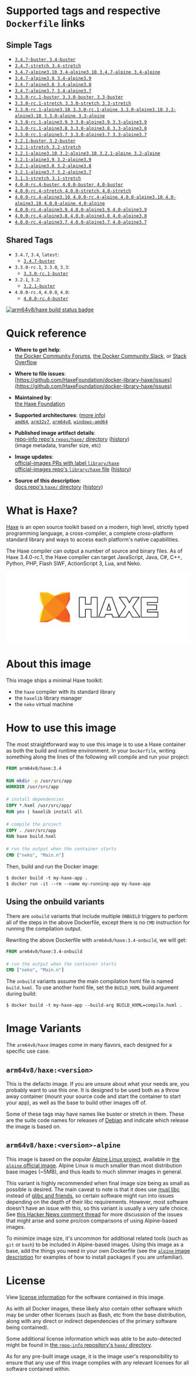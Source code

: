 <!--

********************************************************************************

WARNING:

    DO NOT EDIT "haxe/README.md"

    IT IS AUTO-GENERATED

    (from the other files in "haxe/" combined with a set of templates)

********************************************************************************

-->

# Supported tags and respective `Dockerfile` links

## Simple Tags

-	[`3.4.7-buster`, `3.4-buster`](https://github.com/HaxeFoundation/docker-library-haxe/blob/d1948525b8a09b71846fd77d92a9c83162eb5c73/3.4/buster/Dockerfile)
-	[`3.4.7-stretch`, `3.4-stretch`](https://github.com/HaxeFoundation/docker-library-haxe/blob/e0860d3f905e240372049c3cb5fab294958044d6/3.4/stretch/Dockerfile)
-	[`3.4.7-alpine3.10`, `3.4-alpine3.10`, `3.4.7-alpine`, `3.4-alpine`](https://github.com/HaxeFoundation/docker-library-haxe/blob/d1948525b8a09b71846fd77d92a9c83162eb5c73/3.4/alpine3.10/Dockerfile)
-	[`3.4.7-alpine3.9`, `3.4-alpine3.9`](https://github.com/HaxeFoundation/docker-library-haxe/blob/e1f20012ff683a360ce99a0bccfbaf1996246832/3.4/alpine3.9/Dockerfile)
-	[`3.4.7-alpine3.8`, `3.4-alpine3.8`](https://github.com/HaxeFoundation/docker-library-haxe/blob/c3ec653f9879abe30feb1a079ae183a2e24f1652/3.4/alpine3.8/Dockerfile)
-	[`3.4.7-alpine3.7`, `3.4-alpine3.7`](https://github.com/HaxeFoundation/docker-library-haxe/blob/c3ec653f9879abe30feb1a079ae183a2e24f1652/3.4/alpine3.7/Dockerfile)
-	[`3.3.0-rc.1-buster`, `3.3.0-buster`, `3.3-buster`](https://github.com/HaxeFoundation/docker-library-haxe/blob/d1948525b8a09b71846fd77d92a9c83162eb5c73/3.3/buster/Dockerfile)
-	[`3.3.0-rc.1-stretch`, `3.3.0-stretch`, `3.3-stretch`](https://github.com/HaxeFoundation/docker-library-haxe/blob/e0860d3f905e240372049c3cb5fab294958044d6/3.3/stretch/Dockerfile)
-	[`3.3.0-rc.1-alpine3.10`, `3.3.0-rc.1-alpine`, `3.3.0-alpine3.10`, `3.3-alpine3.10`, `3.3.0-alpine`, `3.3-alpine`](https://github.com/HaxeFoundation/docker-library-haxe/blob/d1948525b8a09b71846fd77d92a9c83162eb5c73/3.3/alpine3.10/Dockerfile)
-	[`3.3.0-rc.1-alpine3.9`, `3.3.0-alpine3.9`, `3.3-alpine3.9`](https://github.com/HaxeFoundation/docker-library-haxe/blob/e1f20012ff683a360ce99a0bccfbaf1996246832/3.3/alpine3.9/Dockerfile)
-	[`3.3.0-rc.1-alpine3.8`, `3.3.0-alpine3.8`, `3.3-alpine3.8`](https://github.com/HaxeFoundation/docker-library-haxe/blob/c3ec653f9879abe30feb1a079ae183a2e24f1652/3.3/alpine3.8/Dockerfile)
-	[`3.3.0-rc.1-alpine3.7`, `3.3.0-alpine3.7`, `3.3-alpine3.7`](https://github.com/HaxeFoundation/docker-library-haxe/blob/c3ec653f9879abe30feb1a079ae183a2e24f1652/3.3/alpine3.7/Dockerfile)
-	[`3.2.1-buster`, `3.2-buster`](https://github.com/HaxeFoundation/docker-library-haxe/blob/d1948525b8a09b71846fd77d92a9c83162eb5c73/3.2/buster/Dockerfile)
-	[`3.2.1-stretch`, `3.2-stretch`](https://github.com/HaxeFoundation/docker-library-haxe/blob/e0860d3f905e240372049c3cb5fab294958044d6/3.2/stretch/Dockerfile)
-	[`3.2.1-alpine3.10`, `3.2-alpine3.10`, `3.2.1-alpine`, `3.2-alpine`](https://github.com/HaxeFoundation/docker-library-haxe/blob/d1948525b8a09b71846fd77d92a9c83162eb5c73/3.2/alpine3.10/Dockerfile)
-	[`3.2.1-alpine3.9`, `3.2-alpine3.9`](https://github.com/HaxeFoundation/docker-library-haxe/blob/e1f20012ff683a360ce99a0bccfbaf1996246832/3.2/alpine3.9/Dockerfile)
-	[`3.2.1-alpine3.8`, `3.2-alpine3.8`](https://github.com/HaxeFoundation/docker-library-haxe/blob/c3ec653f9879abe30feb1a079ae183a2e24f1652/3.2/alpine3.8/Dockerfile)
-	[`3.2.1-alpine3.7`, `3.2-alpine3.7`](https://github.com/HaxeFoundation/docker-library-haxe/blob/c3ec653f9879abe30feb1a079ae183a2e24f1652/3.2/alpine3.7/Dockerfile)
-	[`3.1.3-stretch`, `3.1-stretch`](https://github.com/HaxeFoundation/docker-library-haxe/blob/e0860d3f905e240372049c3cb5fab294958044d6/3.1/stretch/Dockerfile)
-	[`4.0.0-rc.4-buster`, `4.0.0-buster`, `4.0-buster`](https://github.com/HaxeFoundation/docker-library-haxe/blob/320dd1019d7b3191b3bcc58efc14d4b2e5407f1b/4.0/buster/Dockerfile)
-	[`4.0.0-rc.4-stretch`, `4.0.0-stretch`, `4.0-stretch`](https://github.com/HaxeFoundation/docker-library-haxe/blob/e0860d3f905e240372049c3cb5fab294958044d6/4.0/stretch/Dockerfile)
-	[`4.0.0-rc.4-alpine3.10`, `4.0.0-rc.4-alpine`, `4.0.0-alpine3.10`, `4.0-alpine3.10`, `4.0.0-alpine`, `4.0-alpine`](https://github.com/HaxeFoundation/docker-library-haxe/blob/055894911ed5b9b1bc1c80d01986e18f9fc50891/4.0/alpine3.10/Dockerfile)
-	[`4.0.0-rc.4-alpine3.9`, `4.0.0-alpine3.9`, `4.0-alpine3.9`](https://github.com/HaxeFoundation/docker-library-haxe/blob/055894911ed5b9b1bc1c80d01986e18f9fc50891/4.0/alpine3.9/Dockerfile)
-	[`4.0.0-rc.4-alpine3.8`, `4.0.0-alpine3.8`, `4.0-alpine3.8`](https://github.com/HaxeFoundation/docker-library-haxe/blob/e0860d3f905e240372049c3cb5fab294958044d6/4.0/alpine3.8/Dockerfile)
-	[`4.0.0-rc.4-alpine3.7`, `4.0.0-alpine3.7`, `4.0-alpine3.7`](https://github.com/HaxeFoundation/docker-library-haxe/blob/c3ec653f9879abe30feb1a079ae183a2e24f1652/4.0/alpine3.7/Dockerfile)

## Shared Tags

-	`3.4.7`, `3.4`, `latest`:
	-	[`3.4.7-buster`](https://github.com/HaxeFoundation/docker-library-haxe/blob/d1948525b8a09b71846fd77d92a9c83162eb5c73/3.4/buster/Dockerfile)
-	`3.3.0-rc.1`, `3.3.0`, `3.3`:
	-	[`3.3.0-rc.1-buster`](https://github.com/HaxeFoundation/docker-library-haxe/blob/d1948525b8a09b71846fd77d92a9c83162eb5c73/3.3/buster/Dockerfile)
-	`3.2.1`, `3.2`:
	-	[`3.2.1-buster`](https://github.com/HaxeFoundation/docker-library-haxe/blob/d1948525b8a09b71846fd77d92a9c83162eb5c73/3.2/buster/Dockerfile)
-	`4.0.0-rc.4`, `4.0.0`, `4.0`:
	-	[`4.0.0-rc.4-buster`](https://github.com/HaxeFoundation/docker-library-haxe/blob/320dd1019d7b3191b3bcc58efc14d4b2e5407f1b/4.0/buster/Dockerfile)

[![arm64v8/haxe build status badge](https://img.shields.io/jenkins/s/https/doi-janky.infosiftr.net/job/multiarch/job/arm64v8/job/haxe.svg?label=arm64v8/haxe%20%20build%20job)](https://doi-janky.infosiftr.net/job/multiarch/job/arm64v8/job/haxe/)

# Quick reference

-	**Where to get help**:  
	[the Docker Community Forums](https://forums.docker.com/), [the Docker Community Slack](https://blog.docker.com/2016/11/introducing-docker-community-directory-docker-community-slack/), or [Stack Overflow](https://stackoverflow.com/search?tab=newest&q=docker)

-	**Where to file issues**:  
	[https://github.com/HaxeFoundation/docker-library-haxe/issues](https://github.com/HaxeFoundation/docker-library-haxe/issues)

-	**Maintained by**:  
	[the Haxe Foundation](https://github.com/HaxeFoundation/docker-library-haxe)

-	**Supported architectures**: ([more info](https://github.com/docker-library/official-images#architectures-other-than-amd64))  
	[`amd64`](https://hub.docker.com/r/amd64/haxe/), [`arm32v7`](https://hub.docker.com/r/arm32v7/haxe/), [`arm64v8`](https://hub.docker.com/r/arm64v8/haxe/), [`windows-amd64`](https://hub.docker.com/r/winamd64/haxe/)

-	**Published image artifact details**:  
	[repo-info repo's `repos/haxe/` directory](https://github.com/docker-library/repo-info/blob/master/repos/haxe) ([history](https://github.com/docker-library/repo-info/commits/master/repos/haxe))  
	(image metadata, transfer size, etc)

-	**Image updates**:  
	[official-images PRs with label `library/haxe`](https://github.com/docker-library/official-images/pulls?q=label%3Alibrary%2Fhaxe)  
	[official-images repo's `library/haxe` file](https://github.com/docker-library/official-images/blob/master/library/haxe) ([history](https://github.com/docker-library/official-images/commits/master/library/haxe))

-	**Source of this description**:  
	[docs repo's `haxe/` directory](https://github.com/docker-library/docs/tree/master/haxe) ([history](https://github.com/docker-library/docs/commits/master/haxe))

# What is Haxe?

[Haxe](https://haxe.org) is an open source toolkit based on a modern, high level, strictly typed programming language, a cross-compiler, a complete cross-platform standard library and ways to access each platform's native capabilities.

The Haxe compiler can output a number of source and binary files. As of Haxe 3.4.0-rc.1, the Haxe compiler can target JavaScript, Java, C#, C++, Python, PHP, Flash SWF, ActionScript 3, Lua, and Neko.

![logo](https://raw.githubusercontent.com/docker-library/docs/8ae987dec04fb5ecc15adcba1f9d62b40d0d3ec2/haxe/logo.png)

# About this image

This image ships a minimal Haxe toolkit:

-	the `haxe` compiler with its standard library
-	the `haxelib` library manager
-	the `neko` virtual machine

# How to use this image

The most straightforward way to use this image is to use a Haxe container as both the build and runtime environment. In your `Dockerfile`, writing something along the lines of the following will compile and run your project:

```dockerfile
FROM arm64v8/haxe:3.4

RUN mkdir -p /usr/src/app
WORKDIR /usr/src/app

# install dependencies
COPY *.hxml /usr/src/app/
RUN yes | haxelib install all

# compile the project
COPY . /usr/src/app
RUN haxe build.hxml

# run the output when the container starts
CMD ["neko", "Main.n"]
```

Then, build and run the Docker image:

```console
$ docker build -t my-haxe-app .
$ docker run -it --rm --name my-running-app my-haxe-app
```

## Using the onbuild variants

There are `onbuild` variants that include multiple `ONBUILD` triggers to perform all of the steps in the above Dockerfile, except there is no `CMD` instruction for running the compilation output.

Rewriting the above Dockerfile with `arm64v8/haxe:3.4-onbuild`, we will get:

```dockerfile
FROM arm64v8/haxe:3.4-onbuild

# run the output when the container starts
CMD ["neko", "Main.n"]
```

The `onbuild` variants assume the main compilation hxml file is named `build.hxml`. To use another hxml file, set the `BUILD_HXML` build argument during build:

```console
$ docker build -t my-haxe-app --build-arg BUILD_HXML=compile.hxml .
```

# Image Variants

The `arm64v8/haxe` images come in many flavors, each designed for a specific use case.

## `arm64v8/haxe:<version>`

This is the defacto image. If you are unsure about what your needs are, you probably want to use this one. It is designed to be used both as a throw away container (mount your source code and start the container to start your app), as well as the base to build other images off of.

Some of these tags may have names like buster or stretch in them. These are the suite code names for releases of [Debian](https://wiki.debian.org/DebianReleases) and indicate which release the image is based on.

## `arm64v8/haxe:<version>-alpine`

This image is based on the popular [Alpine Linux project](http://alpinelinux.org), available in [the `alpine` official image](https://hub.docker.com/_/alpine). Alpine Linux is much smaller than most distribution base images (~5MB), and thus leads to much slimmer images in general.

This variant is highly recommended when final image size being as small as possible is desired. The main caveat to note is that it does use [musl libc](http://www.musl-libc.org) instead of [glibc and friends](http://www.etalabs.net/compare_libcs.html), so certain software might run into issues depending on the depth of their libc requirements. However, most software doesn't have an issue with this, so this variant is usually a very safe choice. See [this Hacker News comment thread](https://news.ycombinator.com/item?id=10782897) for more discussion of the issues that might arise and some pro/con comparisons of using Alpine-based images.

To minimize image size, it's uncommon for additional related tools (such as `git` or `bash`) to be included in Alpine-based images. Using this image as a base, add the things you need in your own Dockerfile (see the [`alpine` image description](https://hub.docker.com/_/alpine/) for examples of how to install packages if you are unfamiliar).

# License

View [license information](https://haxe.org/foundation/open-source.html) for the software contained in this image.

As with all Docker images, these likely also contain other software which may be under other licenses (such as Bash, etc from the base distribution, along with any direct or indirect dependencies of the primary software being contained).

Some additional license information which was able to be auto-detected might be found in [the `repo-info` repository's `haxe/` directory](https://github.com/docker-library/repo-info/tree/master/repos/haxe).

As for any pre-built image usage, it is the image user's responsibility to ensure that any use of this image complies with any relevant licenses for all software contained within.

